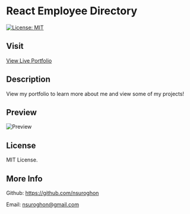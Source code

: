 # React Employee Directory

[![License: MIT](https://img.shields.io/badge/License-MIT-yellow.svg)](https://opensource.org/licenses/MIT)

## Visit
[View Live Portfolio](https://nsuroghon.github.io/Employee-Directory/)

## Description
View my portfolio to learn more about me and view some of my projects!

## Preview
![Preview](/public/images/preview.png)

## License
MIT License.

## More Info
Github: https://github.com/nsuroghon

Email: nsuroghon@gmail.com
